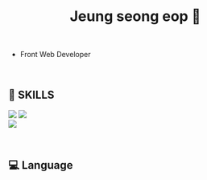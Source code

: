 <h1 align="center"> Jeung seong eop 🤪 </h1>

<br/>

- Front Web Developer   


<br/>


## 🤪 SKILLS 

<p>
<img src="https://img.shields.io/badge/React-4479A1?style=flat-square&logo=react&logoColor=black"/>
<img src="https://img.shields.io/badge/Django-092E20?style=flat-square&logo=Django&logoColor=black"/>
  
<br>
<img src="https://img.shields.io/badge/Git-F05032?style=flat-square&logo=Git&logoColor=black"/>


</p>
<br/>

## 💻 Language 
<br/>
